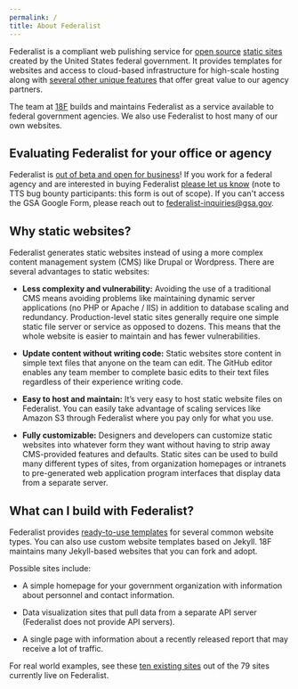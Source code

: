 ```yaml
---
permalink: /
title: About Federalist
---
```


Federalist is a compliant web pulishing service for [open source](https://github.com/18F/federalist) [static sites](https://18f.gsa.gov/2016/07/11/conversation-about-static-dynamic-websites/) created by the United States federal government. It provides templates for websites and access to cloud-based infrastructure for high-scale hosting along with [several other unique features]({{site.baseurl}}/pages/how-federalist-works/included-with-federalist/) that offer great value to our agency partners.

The team at [18F](https://18f.gsa.gov/) builds and maintains Federalist as a service available to federal government agencies. We also use Federalist to host many of our own websites.

## Evaluating Federalist for your office or agency

Federalist is [out of beta and open for business](https://18f.gsa.gov/2017/06/01/federalist-is-out-of-beta-and-open-for-business/)! If you work for a federal agency and are interested in buying Federalist [please let us know](https://docs.google.com/forms/d/1iB8aW7c9r1QH3s8XElQCrnXRGjAiPUYpWG1CMeEqGIo/viewform) (note to TTS bug bounty participants: this form is out of scope). If you can't access the GSA Google Form, please reach out to federalist-inquiries@gsa.gov.

## Why static websites?

Federalist generates static websites instead of using a more complex content management system (CMS) like Drupal or Wordpress. There are several advantages to static websites:

- **Less complexity and vulnerability:** Avoiding the use of a traditional CMS means avoiding problems like maintaining dynamic server applications (no PHP or Apache / IIS) in addition to database scaling and redundancy. Production-level static sites generally require one simple static file server or service as opposed to dozens. This means that the whole website is easier to maintain and has fewer vulnerabilities.

- **Update content without writing code:** Static websites store content in simple text files that anyone on the team can edit. The GitHub editor enables any team member to complete basic edits to their text files regardless of their experience writing code.

- **Easy to host and maintain:** It’s very easy to host static website files on Federalist. You can easily take advantage of scaling services like Amazon S3 through Federalist where you pay only for what you use.

- **Fully customizable:** Designers and developers can customize static websites into whatever form they want without having to strip away CMS-provided features and defaults. Static sites can be used to build many different types of sites, from organization homepages or intranets to pre-generated web application program interfaces that display data from a separate server.

## What can I build with Federalist?

Federalist provides [ready-to-use templates]({{site.baseurl}}/pages/using-federalist/#federalist-templates) for several common website types. You can also use custom website templates based on Jekyll. 18F maintains many Jekyll-based websites that you can fork and adopt.

Possible sites include:

- A simple homepage for your government organization with information about personnel and contact information.

- Data visualization sites that pull data from a separate API server (Federalist does not provide API servers).

- A single page with information about a recently released report that may receive a lot of traffic.

For real world examples, see these [ten existing sites]({{site.baseurl}}/pages/about-federalist/example-sites/) out of the 79 sites currently live on Federalist.
